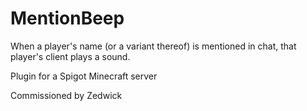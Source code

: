 # MentionBeep
When a player's name (or a variant thereof) is mentioned in chat, that player's client plays a sound.

Plugin for a Spigot Minecraft server

Commissioned by Zedwick

